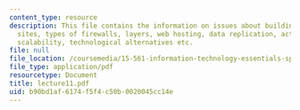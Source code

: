 ```yaml
---
content_type: resource
description: This file contains the information on issues about building enterprise
  sites, types of firewalls, layers, web hosting, data replication, active replication,
  scalability, technological alternatives etc.
file: null
file_location: /coursemedia/15-561-information-technology-essentials-spring-2005/b90bd1af6174f5f4c50b0020045cc14e_lecture11.pdf
file_type: application/pdf
resourcetype: Document
title: lecture11.pdf
uid: b90bd1af-6174-f5f4-c50b-0020045cc14e
---
```

